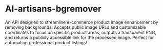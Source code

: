 # AI-artisans-bgremover
An API designed to streamline e-commerce product image enhancement by removing backgrounds. Accepts public image URLs and customizable coordinates to focus on specific product areas, outputs a transparent PNG, and returns a publicly accessible link for the processed image. Perfect for automating professional product listings!
